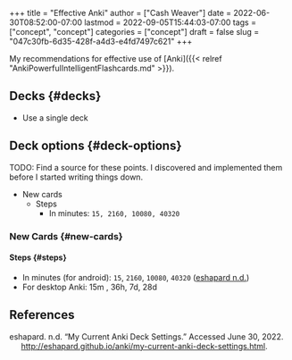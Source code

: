 +++
title = "Effective Anki"
author = ["Cash Weaver"]
date = 2022-06-30T08:52:00-07:00
lastmod = 2022-09-05T15:44:03-07:00
tags = ["concept", "concept"]
categories = ["concept"]
draft = false
slug = "047c30fb-6d35-428f-a4d3-e4fd7497c621"
+++

My recommendations for effective use of [Anki]({{< relref "AnkiPowerfulIntelligentFlashcards.md" >}}).


## Decks {#decks}

-   Use a single deck


## Deck options {#deck-options}

TODO: Find a source for these points. I discovered and implemented them before I started writing things down.

-   New cards
    -   Steps
        -   In minutes: `15, 2160, 10080, 40320`


### New Cards {#new-cards}


#### Steps {#steps}

-   In minutes (for android): `15`, `2160`, `10080`, `40320` (<a href="#citeproc_bib_item_1">eshapard n.d.</a>)
-   For desktop Anki: 15m , 36h, 7d, 28d

## References

<style>.csl-entry{text-indent: -1.5em; margin-left: 1.5em;}</style><div class="csl-bib-body">
  <div class="csl-entry"><a id="citeproc_bib_item_1"></a>eshapard. n.d. “My Current Anki Deck Settings.” Accessed June 30, 2022. <a href="http://eshapard.github.io/anki/my-current-anki-deck-settings.html">http://eshapard.github.io/anki/my-current-anki-deck-settings.html</a>.</div>
</div>
